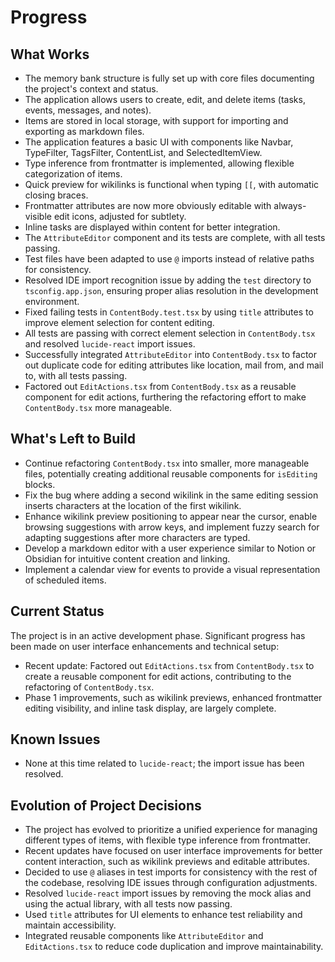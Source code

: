 # Progress

## What Works

- The memory bank structure is fully set up with core files documenting the project's context and status.
- The application allows users to create, edit, and delete items (tasks, events, messages, and notes).
- Items are stored in local storage, with support for importing and exporting as markdown files.
- The application features a basic UI with components like Navbar, TypeFilter, TagsFilter, ContentList, and SelectedItemView.
- Type inference from frontmatter is implemented, allowing flexible categorization of items.
- Quick preview for wikilinks is functional when typing `[[`, with automatic closing braces.
- Frontmatter attributes are now more obviously editable with always-visible edit icons, adjusted for subtlety.
- Inline tasks are displayed within content for better integration.
- The `AttributeEditor` component and its tests are complete, with all tests passing.
- Test files have been adapted to use `@` imports instead of relative paths for consistency.
- Resolved IDE import recognition issue by adding the `test` directory to `tsconfig.app.json`, ensuring proper alias resolution in the development environment.
- Fixed failing tests in `ContentBody.test.tsx` by using `title` attributes to improve element selection for content editing.
- All tests are passing with correct element selection in `ContentBody.tsx` and resolved `lucide-react` import issues.
- Successfully integrated `AttributeEditor` into `ContentBody.tsx` to factor out duplicate code for editing attributes like location, mail from, and mail to, with all tests passing.
- Factored out `EditActions.tsx` from `ContentBody.tsx` as a reusable component for edit actions, furthering the refactoring effort to make `ContentBody.tsx` more manageable.

## What's Left to Build

- Continue refactoring `ContentBody.tsx` into smaller, more manageable files, potentially creating additional reusable components for `isEditing` blocks.
- Fix the bug where adding a second wikilink in the same editing session inserts characters at the location of the first wikilink.
- Enhance wikilink preview positioning to appear near the cursor, enable browsing suggestions with arrow keys, and implement fuzzy search for adapting suggestions after more characters are typed.
- Develop a markdown editor with a user experience similar to Notion or Obsidian for intuitive content creation and linking.
- Implement a calendar view for events to provide a visual representation of scheduled items.

## Current Status

The project is in an active development phase. Significant progress has been made on user interface enhancements and technical setup:
- Recent update: Factored out `EditActions.tsx` from `ContentBody.tsx` to create a reusable component for edit actions, contributing to the refactoring of `ContentBody.tsx`.
- Phase 1 improvements, such as wikilink previews, enhanced frontmatter editing visibility, and inline task display, are largely complete.

## Known Issues

- None at this time related to `lucide-react`; the import issue has been resolved.

## Evolution of Project Decisions

- The project has evolved to prioritize a unified experience for managing different types of items, with flexible type inference from frontmatter.
- Recent updates have focused on user interface improvements for better content interaction, such as wikilink previews and editable attributes.
- Decided to use `@` aliases in test imports for consistency with the rest of the codebase, resolving IDE issues through configuration adjustments.
- Resolved `lucide-react` import issues by removing the mock alias and using the actual library, with all tests now passing.
- Used `title` attributes for UI elements to enhance test reliability and maintain accessibility.
- Integrated reusable components like `AttributeEditor` and `EditActions.tsx` to reduce code duplication and improve maintainability.
